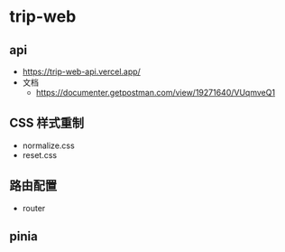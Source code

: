 # trip-web
## api
- https://trip-web-api.vercel.app/
- 文档
    - https://documenter.getpostman.com/view/19271640/VUqmveQ1
## CSS 样式重制
- normalize.css
- reset.css

## 路由配置
- router

## pinia